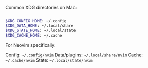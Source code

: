 Common XDG directories on Mac:

```sh

$XDG_CONFIG_HOME: ~/.config
$XDG_DATA_HOME: ~/.local/share
$XDG_STATE_HOME: ~/.local/state
$XDG_CACHE_HOME: ~/.cache
```

For Neovim specifically:

Config: `~/.config/nvim`
Data/plugins: `~/.local/share/nvim`
Cache: `~/.cache/nvim`
State: `~/.local/state/nvim`
